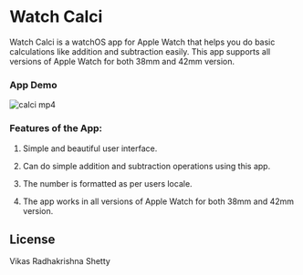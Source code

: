 # Watch Calci
Watch Calci is a watchOS app for Apple Watch that helps you do basic calculations like addition and subtraction easily. This app supports all versions of Apple Watch for both 38mm and 42mm version. 

### App Demo 

![calci mp4](https://user-images.githubusercontent.com/22437872/44125246-572d7a86-9fe6-11e8-8c29-f9b4cc61beed.gif)

### Features of the App:

1) Simple and beautiful user interface. 

2) Can do simple addition and subtraction operations using this app. 

3) The number is formatted as per users locale.

4) The app works in all versions of Apple Watch for both 38mm and 42mm version. 


## License

Vikas Radhakrishna Shetty
